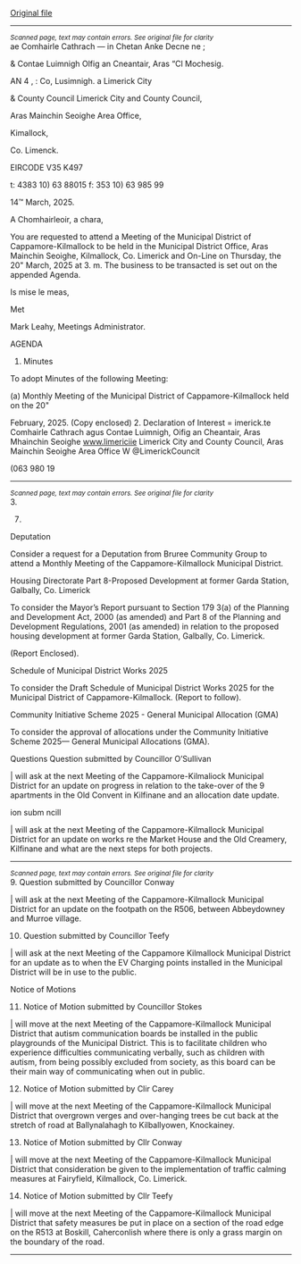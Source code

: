 [Original file](https://www.limerick.ie/sites/default/files/media/documents/2025-03/agenda-meeting-of-the-municipal-district-of-cappamore-kilmallock-20th-march-2025.pdf)

---
*<small>Scanned page, text may contain errors. See original file for clarity</small>*  
ae Comhairle Cathrach — in Chetan Anke Decne ne ;

& Contae Luimnigh Olfig an Cneantair, Aras “Cl Mochesig.

AN 4 , : Co, Lusimnigh.
a Limerick City

& County Council Limerick City and County Council,

Aras Mainchin Seoighe Area Office,

Kimallock,

Co. Limenck.

EIRCODE V35 K497

t: 4383 10) 63 88015
f: 353 10) 63 985 99

14™ March, 2025.

A Chomhairleoir, a chara,

You are requested to attend a Meeting of the Municipal District of Cappamore-Kilmallock to be held
in the Municipal District Office, Aras Mainchin Seoighe, Kilmallock, Co. Limerick and On-Line on
Thursday, the 20" March, 2025 at 3. m. The business to be transacted is set out on the
appended Agenda.

Is mise le meas,

Met

Mark Leahy,
Meetings Administrator.

AGENDA

1. Minutes

To adopt Minutes of the following Meeting:

(a) Monthly Meeting of the Municipal District of Cappamore-Kilmallock held on the 20"

February, 2025.
(Copy enclosed)
2. Declaration of Interest
= imerick.te
Comhairle Cathrach agus Contae Luimnigh, Oifig an Cheantair, Aras Mhainchin Seoighe www.limericiie
Limerick City and County Council, Aras Mainchin Seoighe Area Office W @LimerickCouncit

(063 980 19


---
*<small>Scanned page, text may contain errors. See original file for clarity</small>*  
3.

7.

Deputation

Consider a request for a Deputation from Bruree Community Group to attend a Monthly
Meeting of the Cappamore-Kilmallock Municipal District.

Housing Directorate
Part 8-Proposed Development at former Garda Station, Galbally, Co. Limerick

To consider the Mayor’s Report pursuant to Section 179 3(a) of the Planning and Development
Act, 2000 (as amended) and Part 8 of the Planning and Development Regulations, 2001 (as
amended) in relation to the proposed housing development at former Garda Station, Galbally,
Co. Limerick.

(Report Enclosed).

Schedule of Municipal District Works 2025

To consider the Draft Schedule of Municipal District Works 2025 for the Municipal District of
Cappamore-Kilmallock.
(Report to follow).

Community Initiative Scheme 2025 - General Municipal Allocation (GMA)

To consider the approval of allocations under the Community Initiative Scheme 2025—
General Municipal Allocations (GMA).

Questions
Question submitted by Councillor O’Sullivan

| will ask at the next Meeting of the Cappamore-Kilmaliock Municipal District for an update on
progress in relation to the take-over of the 9 apartments in the Old Convent in Kilfinane and an
allocation date update.

ion subm ncill

| will ask at the next Meeting of the Cappamore-Kilmallock Municipal District for an update on
works re the Market House and the Old Creamery, Kilfinane and what are the next steps for both
projects.


---
*<small>Scanned page, text may contain errors. See original file for clarity</small>*  
9. Question submitted by Councillor Conway

| will ask at the next Meeting of the Cappamore-Kilmallock Municipal District for an update
on the footpath on the R506, between Abbeydowney and Murroe village.

10. Question submitted by Councillor Teefy

| will ask at the next Meeting of the Cappamore Kilmallock Municipal District for an update as to
when the EV Charging points installed in the Municipal District will be in use to the public.

Notice of Motions

11. Notice of Motion submitted by Councillor Stokes

| will move at the next Meeting of the Cappamore-Kilmallock Municipal District that autism
communication boards be installed in the public playgrounds of the Municipal District. This is to
facilitate children who experience difficulties communicating verbally, such as children with
autism, from being possibly excluded from society, as this board can be their main way of
communicating when out in public.

12. Notice of Motion submitted by Clir Carey

| will move at the next Meeting of the Cappamore-Kilmallock Municipal District that overgrown
verges and over-hanging trees be cut back at the stretch of road at Ballynalahagh to
Kilballyowen, Knockainey.

13. Notice of Motion submitted by Cllr Conway

| will move at the next Meeting of the Cappamore-Kilmallock Municipal District that
consideration be given to the implementation of traffic calming measures at Fairyfield,
Kilmallock, Co. Limerick.

14. Notice of Motion submitted by Cllr Teefy

| will move at the next Meeting of the Cappamore-Kilmallock Municipal District that safety
measures be put in place on a section of the road edge on the R513 at Boskill, Caherconlish
where there is only a grass margin on the boundary of the road.


---

